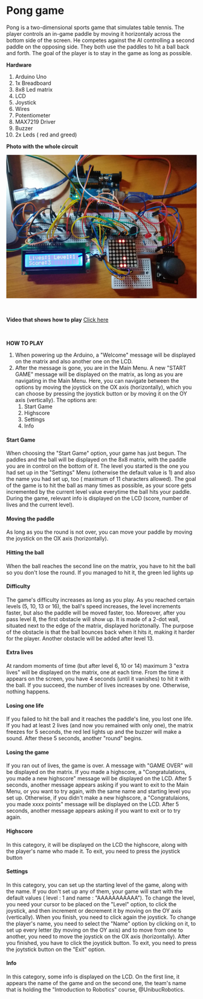 # Pong game

Pong is a two-dimensional sports game that simulates table tennis. The player controls an in-game paddle by moving it horizontaly across the bottom side of the screen. He competes against the AI controlling a second paddle on the opposing side. They both use the paddles to hit a ball back and forth. The goal of the player is to stay in the game as long as possible.

**Hardware**

1. Arduino Uno
1. 1x Breadboard
1. 8x8 Led matrix
1. LCD
1. Joystick
1. Wires
1. Potentiometer
1. MAX7219 Driver
1. Buzzer
1. 2x Leds ( red and greed)

**Photo with the whole circuit**

![Photo of the circuit](Photo.jpeg)


<br>

**Video that shows how to play**
[Click here](https://www.youtube.com/watch?v=V0qGdA2r3cE&list=UUUBpYqSzkafnUoxYm9WSbDg)


<br>





**HOW TO PLAY**

1. When powering up the Arduino, a "Welcome" message will be displayed on the matrix and also another one on the LCD.
1. After the message is gone, you are in the Main Menu. A new "START GAME" message will be displayed on the matrix, as long as you are navigating in the Main Menu. Here, you can navigate between the options by moving the joystick on the OX axis (horizontally), which you can choose by pressing the joystick button or by moving it on the OY axis (vertically). The options are:
   1. Start Game
   1. Highscore
   1. Settings
   1. Info
   
#### Start Game ####

When choosing the "Start Game" option, your game has just begun. The paddles and the ball will be displayed on the 8x8 matrix, with the paddle you are in control on the bottom of it. The level you started is the one you had set up in the "Settings" Menu (otherwise the default value is 1) and also the name you had set up, too ( maximum of 11 characters allowed). The goal of the game is to hit the ball as many times as possible, as your score gets incremented by the current level value everytime the ball hits your paddle. During the game, relevant info is displayed on the LCD (score, number of lives and the current level).

#### Moving the paddle ####

As long as you the round is not over, you can move your paddle by moving the joystick on the OX axis (horizontally).

#### Hitting the ball ####

When the ball reaches the second line on the matrix, you have to hit the ball so you don't lose the round. If you managed to hit it, the green led lights up

#### Difficulty ####

The game's difficulty increases as long as you play. As you reached certain levels (5, 10, 13 or 16), the ball's speed increases, the level increments faster, but also the paddle will be moved faster, too. Moreover, after you pass level 8, the first obstacle will show up. It is made of a 2-dot wall, situated next to the edge of the matrix, displayed horiztonally. The purpose of the obstacle is that the ball bounces back when it hits it, making it harder for the player. Another obstacle will be added after level 13.

#### Extra lives ####

At random moments of time (but after level 6, 10 or 14) maximum 3 "extra lives" will be displayed on the matrix, one at each time. From the time it appears on the screen, you have 4 seconds (until it vanishes) to hit it with the ball. If you succeed, the number of lives increases by one. Otherwise, nothing happens.

#### Losing one life ####

If you failed to hit the ball and it reaches the paddle's line, you lost one life. If you had at least 2 lives (and now you remained with only one), the matrix freezes for 5 seconds, the red led lights up and the buzzer will make a sound. After these 5 seconds, another "round" begins.

#### Losing the game ####

If you ran out of lives, the game is over. A message with "GAME OVER" will be displayed on the matrix. If you made a highscore, a "Congratulations, you made a new highscore" message will be displayed on the LCD. After 5 seconds, another message appears asking if you want to exit to the Main Menu, or you want to try again, with the same name and starting level you set up. Otherwise, if you didn't make a new highscore, a "Congratulaions, you made xxxx points" message will be displayed on the LCD. After 5 seconds, another message appears asking if you want to exit or to try again.

#### Highscore ####

In this category, it will be displayed on the LCD the highscore, along with the player's name who made it. To exit, you need to press the joystick button

#### Settings ####

In this category, you can set up the starting level of the game, along with the name. If you don't set up any of them, your game will start with the default values ( level : 1 and name : "AAAAAAAAAAA").  To change the level, you need your cursor to be placed on the "Level" option, to click the joystick, and then increment or decrement it by moving on the OY axis (vertically). When you finish, you need to click again the joystick. To change the player's name, you need to select the "Name" option by clicking on it, to set up every letter (by moving on the OY axis) and to move from one to another, you need to move the joystick on the OX axis (horizontally). After you finished, you have to click the joystick button. To exit, you need to press the joytstick button on the "Exit" option.

#### Info ####

In this category, some info is displayed on the LCD. On the first line, it appears the name of the game and on the second one, the team's name that is holding the "Introduction to Robotics" course, @UnibucRobotics.
